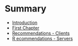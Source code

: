 # Summary

* [Introduction](README.md)
* [First Chapter](chapter1.md)
* [Recommendations - Clients](recommendations-clients.md)
* [R ecommendations - Servers](r-ecommendations-servers.md)

